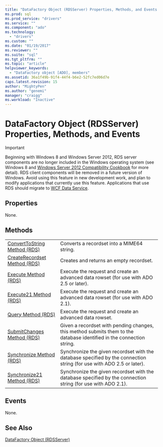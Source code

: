 ```yaml
---
title: "DataFactory Object (RDSServer) Properties, Methods, and Events | Microsoft Docs"
ms.prod: sql
ms.prod_service: "drivers"
ms.service: ""
ms.component: "ado"
ms.technology:
  - "drivers"
ms.custom: ""
ms.date: "01/19/2017"
ms.reviewer: ""
ms.suite: "sql"
ms.tgt_pltfrm: ""
ms.topic: "article"
helpviewer_keywords: 
  - "DataFactory object [ADO], members"
ms.assetid: 36a1f49b-91f4-44f4-b6e2-52fc7ed06d7e
caps.latest.revision: 15
author: "MightyPen"
ms.author: "genemi"
manager: "craigg"
ms.workload: "Inactive"
---
```

# DataFactory Object (RDSServer) Properties, Methods, and Events
> [!IMPORTANT]
>  Beginning with Windows 8 and Windows Server 2012, RDS server components are no longer included in the Windows operating system (see Windows 8 and [Windows Server 2012 Compatibility Cookbook](https://www.microsoft.com/en-us/download/details.aspx?id=27416) for more detail). RDS client components will be removed in a future version of Windows. Avoid using this feature in new development work, and plan to modify applications that currently use this feature. Applications that use RDS should migrate to [WCF Data Service](http://go.microsoft.com/fwlink/?LinkId=199565).  
  
## Properties  
 None.  
  
## Methods  
  
|||  
|-|-|  
|[ConvertToString Method (RDS)](../../../ado/reference/rds-api/converttostring-method-rds.md)|Converts a recordset into a MIME64 string.|  
|[CreateRecordset Method (RDS)](../../../ado/reference/rds-api/createrecordset-method-rds.md)|Creates and returns an empty recordset.|  
|[Execute Method (RDS)](../../../ado/reference/rds-api/execute-method-rds.md)|Execute the request and create an advanced data rowset (for use with ADO 2.5 or later).|  
|[Execute21 Method (RDS)](../../../ado/reference/rds-api/execute21-method-rds.md)|Execute the request and create an advanced data rowset (for use with ADO 2.1).|  
|[Query Method (RDS)](../../../ado/reference/rds-api/query-method-rds.md)|Execute the request and create an advanced data rowset.|  
|[SubmitChanges Method (RDS)](../../../ado/reference/rds-api/submitchanges-method-rds.md)|Given a recordset with pending changes, this method submits them to the database identified in the connection string.|  
|[Synchronize Method (RDS)](../../../ado/reference/rds-api/synchronize-method-rds.md)|Synchronize the given recordset with the database specified by the connection string (for use with ADO 2.5 or later).|  
|[Synchronize21 Method (RDS)](../../../ado/reference/rds-api/synchronize21-method-rds.md)|Synchronize the given recordset with the database specified by the connection string (for use with ADO 2.1).|  
  
## Events  
 None.  
  
## See Also  
 [DataFactory Object (RDSServer)](../../../ado/reference/rds-api/datafactory-object-rdsserver.md)


